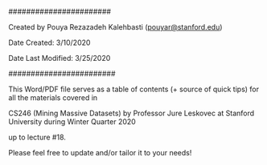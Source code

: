#######################

Created by Pouya Rezazadeh Kalehbasti (pouyar@stanford.edu)

Date Created: 3/10/2020

Date Last Modified: 3/25/2020

########################

This Word/PDF file serves as a table of contents (+ source of quick tips) for all the materials covered in

CS246 (Mining Massive Datasets) by Professor Jure Leskovec at Stanford University during Winter Quarter 2020

up to lecture #18.

Please feel free to update and/or tailor it to your needs!
